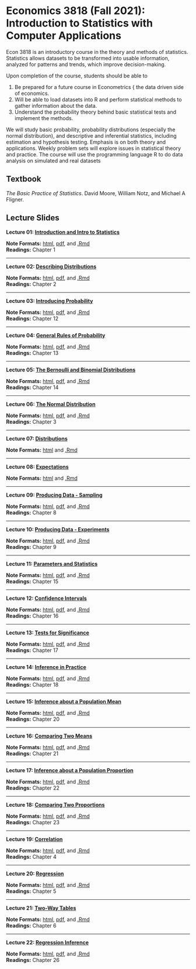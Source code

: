 # Economics 3818 (Fall 2021): Introduction to Statistics with Computer Applications 

Econ 3818 is an introductory course in the theory and methods of statistics. Statistics allows datasets to be transformed into usable information, analyzed for patterns and trends, which improve decision-making.

Upon completion of the course, students should be able to
1. Be prepared for a future course in Econometrics { the data driven side of economics.
2. Will be able to load datasets into R and perform statistical methods to gather information about the data.
3. Understand the probability theory behind basic statistical tests and implement the methods.

We will study basic probability, probability distributions (especially the normal distribution), and descriptive and inferential statistics, including estimation and hypothesis testing. Emphasis is on both theory and applications. Weekly problem sets will explore issues in statistical theory and practice. The course will use the programming language R to do data analysis on simulated and real datasets

## Textbook 
*The Basic Practice of Statistics*. David Moore, William Notz, and Michael A Fligner.


## Lecture Slides

**Lecture 01: [Introduction and Intro to Statistics](https://raw.githack.com/kylebutts/ECON3818_F2021/master/Lecture%20Slides/Chapter%2001/ch1.html)**

**Note Formats:** [html](https://raw.githack.com/kylebutts/ECON3818_F2021/master/Lecture%20Slides/Chapter%2001/ch1.html), [pdf](https://raw.githack.com/kylebutts/ECON3818_F2021/master/Lecture%20Slides/Chapter%2001/ch1.pdf), and [.Rmd](https://github.com/kylebutts/ECON3818_F2021/blob/master/Lecture%20Slides/Chapter%2001/ch1.Rmd)
<br>**Readings:** Chapter 1

---

**Lecture 02: [Describing Distributions](https://raw.githack.com/kylebutts/ECON3818_F2021/master/Lecture%20Slides/Chapter%2002/ch2.html)**

**Note Formats:** [html](https://raw.githack.com/kylebutts/ECON3818_F2021/master/Lecture%20Slides/Chapter%2002/ch2.html), [pdf](https://raw.githack.com/kylebutts/ECON3818_F2021/master/Lecture%20Slides/Chapter%2002/ch2.pdf), and [.Rmd](https://github.com/kylebutts/ECON3818_F2021/blob/master/Lecture%20Slides/Chapter%2002/ch2.Rmd)
<br>**Readings:** Chapter 2

---

**Lecture 03: [Introducing Probability](https://raw.githack.com/kylebutts/ECON3818_F2021/master/Lecture%20Slides/Chapter%2012/ch12.html)**

**Note Formats:** [html](https://raw.githack.com/kylebutts/ECON3818_F2021/master/Lecture%20Slides/Chapter%2012/ch12.html), [pdf](https://raw.githack.com/kylebutts/ECON3818_F2021/master/Lecture%20Slides/Chapter%2012/ch12.pdf), and [.Rmd](https://github.com/kylebutts/ECON3818_F2021/blob/master/Lecture%20Slides/Chapter%2012/ch12.Rmd)
<br>**Readings:** Chapter 12

---

**Lecture 04: [General Rules of Probability](https://raw.githack.com/kylebutts/ECON3818_F2021/master/Lecture%20Slides/Chapter%2013/ch13.html)**

**Note Formats:** [html](https://raw.githack.com/kylebutts/ECON3818_F2021/master/Lecture%20Slides/Chapter%2013/ch13.html), [pdf](https://raw.githack.com/kylebutts/ECON3818_F2021/master/Lecture%20Slides/Chapter%2013/ch13.pdf), and [.Rmd](https://github.com/kylebutts/ECON3818_F2021/blob/master/Lecture%20Slides/Chapter%2013/ch13.Rmd)
<br>**Readings:** Chapter 13

---

**Lecture 05: [The Bernoulli and Binomial Distributions](https://raw.githack.com/kylebutts/ECON3818_F2021/master/Lecture%20Slides/Chapter%2014/ch14.html)**

**Note Formats:** [html](https://raw.githack.com/kylebutts/ECON3818_F2021/master/Lecture%20Slides/Chapter%2014/ch14.html), [pdf](https://raw.githack.com/kylebutts/ECON3818_F2021/master/Lecture%20Slides/Chapter%2014/ch14.pdf), and [.Rmd](https://github.com/kylebutts/ECON3818_F2021/blob/master/Lecture%20Slides/Chapter%2014/ch14.Rmd)
<br>**Readings:** Chapter 14

---

**Lecture 06: [The Normal Distribution](https://raw.githack.com/kylebutts/ECON3818_F2021/master/Lecture%20Slides/Chapter%2003/ch3.html)**

**Note Formats:** [html](https://raw.githack.com/kylebutts/ECON3818_F2021/master/Lecture%20Slides/Chapter%2003/ch3.html), [pdf](https://raw.githack.com/kylebutts/ECON3818_F2021/master/Lecture%20Slides/Chapter%2003/ch3.pdf), and [.Rmd](https://github.com/kylebutts/ECON3818_F2021/blob/master/Lecture%20Slides/Chapter%2003/ch3.Rmd)
<br>**Readings:** Chapter 3



---

**Lecture 07: [Distributions](https://raw.githack.com/kylebutts/ECON3818_F2021/master/Lecture%20Slides/Distributions/distributions.html)**

**Note Formats:** [html](https://raw.githack.com/kylebutts/ECON3818_F2021/master/Lecture%20Slides/Distributions/distributions.html) and [.Rmd](https://github.com/kylebutts/ECON3818_F2021/blob/master/Lecture%20Slides/Distributions/distributions.Rmd)


---

**Lecture 08: [Expectations](https://raw.githack.com/kylebutts/ECON3818_F2021/master/Lecture%20Slides/Expectations/expectations.html)**

**Note Formats:** [html](https://raw.githack.com/kylebutts/ECON3818_F2021/master/Lecture%20Slides/Expectations/expectations.html) and [.Rmd](https://github.com/kylebutts/ECON3818_F2021/blob/master/Lecture%20Slides/Expectations/expectations.Rmd)


---

**Lecture 09: [Producing Data - Sampling](https://raw.githack.com/kylebutts/ECON3818_F2021/master/Lecture%20Slides/Chapter%2008/ch8.html)**

**Note Formats:** [html](https://raw.githack.com/kylebutts/ECON3818_F2021/master/Lecture%20Slides/Chapter%2008/ch8.html), [pdf](https://raw.githack.com/kylebutts/ECON3818_F2021/master/Lecture%20Slides/Chapter%2008/ch8.pdf), and [.Rmd](https://github.com/kylebutts/ECON3818_F2021/blob/master/Lecture%20Slides/Chapter%2008/ch8.Rmd)
<br>**Readings:** Chapter 8

---

**Lecture 10: [Producing Data - Experiments](https://raw.githack.com/kylebutts/ECON3818_F2021/master/Lecture%20Slides/Chapter%2009/ch9.html)**

**Note Formats:** [html](https://raw.githack.com/kylebutts/ECON3818_F2021/master/Lecture%20Slides/Chapter%2009/ch9.html), [pdf](https://raw.githack.com/kylebutts/ECON3818_F2021/master/Lecture%20Slides/Chapter%2009/ch9.pdf), and [.Rmd](https://github.com/kylebutts/ECON3818_F2021/blob/master/Lecture%20Slides/Chapter%2009/ch9.Rmd)
<br>**Readings:** Chapter 9

---

**Lecture 11: [Parameters and Statistics](https://raw.githack.com/kylebutts/ECON3818_F2021/master/Lecture%20Slides/Chapter%2015/ch15.html)**

**Note Formats:** [html](https://raw.githack.com/kylebutts/ECON3818_F2021/master/Lecture%20Slides/Chapter%2015/ch15.html), [pdf](https://raw.githack.com/kylebutts/ECON3818_F2021/master/Lecture%20Slides/Chapter%2015/ch15.pdf), and [.Rmd](https://github.com/kylebutts/ECON3818_F2021/blob/master/Lecture%20Slides/Chapter%2015/ch15.Rmd)
<br>**Readings:** Chapter 15

---

**Lecture 12: [Confidence Intervals](https://raw.githack.com/kylebutts/ECON3818_F2021/master/Lecture%20Slides/Chapter%2016/ch16.html)**

**Note Formats:** [html](https://raw.githack.com/kylebutts/ECON3818_F2021/master/Lecture%20Slides/Chapter%2016/ch16.html), [pdf](https://raw.githack.com/kylebutts/ECON3818_F2021/master/Lecture%20Slides/Chapter%2016/ch16.pdf), and [.Rmd](https://github.com/kylebutts/ECON3818_F2021/blob/master/Lecture%20Slides/Chapter%2016/ch16.Rmd)
<br>**Readings:** Chapter 16

---

**Lecture 13: [Tests for Significance](https://raw.githack.com/kylebutts/ECON3818_F2021/master/Lecture%20Slides/Chapter%2017/ch17.html)**

**Note Formats:** [html](https://raw.githack.com/kylebutts/ECON3818_F2021/master/Lecture%20Slides/Chapter%2017/ch17.html), [pdf](https://raw.githack.com/kylebutts/ECON3818_F2021/master/Lecture%20Slides/Chapter%2017/ch17.pdf), and [.Rmd](https://github.com/kylebutts/ECON3818_F2021/blob/master/Lecture%20Slides/Chapter%2017/ch17.Rmd)
<br>**Readings:** Chapter 17

---

**Lecture 14: [Inference in Practice](https://raw.githack.com/kylebutts/ECON3818_F2021/master/Lecture%20Slides/Chapter%2018/ch18.html)**

**Note Formats:** [html](https://raw.githack.com/kylebutts/ECON3818_F2021/master/Lecture%20Slides/Chapter%2018/ch18.html), [pdf](https://raw.githack.com/kylebutts/ECON3818_F2021/master/Lecture%20Slides/Chapter%2018/ch18.pdf), and [.Rmd](https://github.com/kylebutts/ECON3818_F2021/blob/master/Lecture%20Slides/Chapter%2018/ch18.Rmd)
<br>**Readings:** Chapter 18

---

**Lecture 15: [Inference about a Population Mean](https://raw.githack.com/kylebutts/ECON3818_F2021/master/Lecture%20Slides/Chapter%2020/ch20.html)**

**Note Formats:** [html](https://raw.githack.com/kylebutts/ECON3818_F2021/master/Lecture%20Slides/Chapter%2020/ch20.html), [pdf](https://raw.githack.com/kylebutts/ECON3818_F2021/master/Lecture%20Slides/Chapter%2020/ch20.pdf), and [.Rmd](https://github.com/kylebutts/ECON3818_F2021/blob/master/Lecture%20Slides/Chapter%2020/ch20.Rmd)
<br>**Readings:** Chapter 20

---

**Lecture 16: [Comparing Two Means](https://raw.githack.com/kylebutts/ECON3818_F2021/master/Lecture%20Slides/Chapter%2021/ch21.html)**

**Note Formats:** [html](https://raw.githack.com/kylebutts/ECON3818_F2021/master/Lecture%20Slides/Chapter%2021/ch21.html), [pdf](https://raw.githack.com/kylebutts/ECON3818_F2021/master/Lecture%20Slides/Chapter%2021/ch21.pdf), and [.Rmd](https://github.com/kylebutts/ECON3818_F2021/blob/master/Lecture%20Slides/Chapter%2021/ch21.Rmd)
<br>**Readings:** Chapter 21

---

**Lecture 17: [Inference about a Population Proportion](https://raw.githack.com/kylebutts/ECON3818_F2021/master/Lecture%20Slides/Chapter%2022/ch22.html)**

**Note Formats:** [html](https://raw.githack.com/kylebutts/ECON3818_F2021/master/Lecture%20Slides/Chapter%2022/ch22.html), [pdf](https://raw.githack.com/kylebutts/ECON3818_F2021/master/Lecture%20Slides/Chapter%2022/ch22.pdf), and [.Rmd](https://github.com/kylebutts/ECON3818_F2021/blob/master/Lecture%20Slides/Chapter%2022/ch22.Rmd)
<br>**Readings:** Chapter 22

---

**Lecture 18: [Comparing Two Proportions](https://raw.githack.com/kylebutts/ECON3818_F2021/master/Lecture%20Slides/Chapter%2023/ch23.html)**

**Note Formats:** [html](https://raw.githack.com/kylebutts/ECON3818_F2021/master/Lecture%20Slides/Chapter%2023/ch23.html), [pdf](https://raw.githack.com/kylebutts/ECON3818_F2021/master/Lecture%20Slides/Chapter%2023/ch23.pdf), and [.Rmd](https://github.com/kylebutts/ECON3818_F2021/blob/master/Lecture%20Slides/Chapter%2023/ch23.Rmd)
<br>**Readings:** Chapter 23

---

**Lecture 19: [Correlation](https://raw.githack.com/kylebutts/ECON3818_F2021/master/Lecture%20Slides/Chapter%2004/ch4.html)**

**Note Formats:** [html](https://raw.githack.com/kylebutts/ECON3818_F2021/master/Lecture%20Slides/Chapter%2004/ch4.html), [pdf](https://raw.githack.com/kylebutts/ECON3818_F2021/master/Lecture%20Slides/Chapter%2004/ch4.pdf), and [.Rmd](https://github.com/kylebutts/ECON3818_F2021/blob/master/Lecture%20Slides/Chapter%2004/ch4.Rmd)
<br>**Readings:** Chapter 4


---

**Lecture 20: [Regression](https://raw.githack.com/kylebutts/ECON3818_F2021/master/Lecture%20Slides/Chapter%2005/ch5.html)**

**Note Formats:** [html](https://raw.githack.com/kylebutts/ECON3818_F2021/master/Lecture%20Slides/Chapter%2005/ch5.html), [pdf](https://raw.githack.com/kylebutts/ECON3818_F2021/master/Lecture%20Slides/Chapter%2005/ch5.pdf), and [.Rmd](https://github.com/kylebutts/ECON3818_F2021/blob/master/Lecture%20Slides/Chapter%2005/ch5.Rmd)
<br>**Readings:** Chapter 5


---

**Lecture 21: [Two-Way Tables](https://raw.githack.com/kylebutts/ECON3818_F2021/master/Lecture%20Slides/Chapter%2006/ch6.html)**

**Note Formats:** [html](https://raw.githack.com/kylebutts/ECON3818_F2021/master/Lecture%20Slides/Chapter%2006/ch6.html), [pdf](https://raw.githack.com/kylebutts/ECON3818_F2021/master/Lecture%20Slides/Chapter%2006/ch6.pdf), and [.Rmd](https://github.com/kylebutts/ECON3818_F2021/blob/master/Lecture%20Slides/Chapter%2006/ch6.Rmd)
<br>**Readings:** Chapter 6


---

**Lecture 22: [Regression Inference](https://raw.githack.com/kylebutts/ECON3818_F2021/master/Lecture%20Slides/Chapter%2026/ch26.html)**

**Note Formats:** [html](https://raw.githack.com/kylebutts/ECON3818_F2021/master/Lecture%20Slides/Chapter%2026/ch26.html), [pdf](https://raw.githack.com/kylebutts/ECON3818_F2021/master/Lecture%20Slides/Chapter%2026/ch26.pdf), and [.Rmd](https://github.com/kylebutts/ECON3818_F2021/blob/master/Lecture%20Slides/Chapter%2026/ch26.Rmd)
<br>**Readings:** Chapter 26
